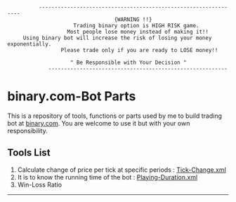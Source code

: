               ----------------------------------------------------------------                        
                                      {WARNING !!}
                         Trading binary option is HIGH RISK game. 
                       Most people lose money instead of making it!!     
         Using binary bot will increase the risk of losing your money exponentially.                                      
                     Please trade only if you are ready to LOSE money!!
                             
                        " Be Responsible with Your Decision "
                 ---------------------------------------------------------

      

# binary.com-Bot Parts
This is a repository of tools, functions or parts used by me to build trading bot at [binary.com](https://www.binary.bot/). You are welcome to use it but with your own responsibility. 

Tools List
---------

1. Calculate change of price per tick at specific periods :  [Tick-Change.xml](https://raw.githubusercontent.com/binarydream1/Bot-Binary.com/master/TickChange.xml)
2. It is to know the running time of the bot :  [Playing-Duration.xml](https://raw.githubusercontent.com/binarydream1/Bot-Binary.com/master/Playing-Duration.xml)
3. Win-Loss Ratio 

---------
